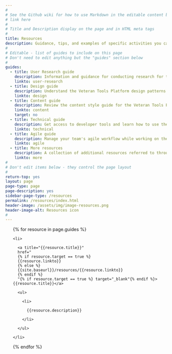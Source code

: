```yaml
---
#
# See the Github wiki for how to use Markdown in the editable content below:
# link here
#
# Title and Description display on the page and in HTML meta tags
#
title: Resources
description: Guidance, tips, and examples of specific activities you can use throughout the Digital Delivery lifecycle.
#
# Editable - list of guides to include on this page
# Don't need to edit anything but the "guides" section below
#
guides:
  - title: User Research guide
    description: Information and guidance for conducting research for the Veteran Tools Platform.
    linkto: user-research
  - title: Design guide
    description: Understand the Veteran Tools Platform design patterns and design guidelines, and download the design tools.
    linkto: design
  - title: Content guide
    description: Review the content style guide for the Veteran Tools Platform.
    linkto: content
    target: no
  - title: Technical guide
    description: Get access to developer tools and learn how to use them.
    linkto: technical
  - title: Agile guide
    description: Manage your team's agile workflow while working on the Veteran Tools Platform.
    linkto: agile
  - title: More resources
    description: A collection of additional resources referred to throughout the <i>Digital Delivery Guide</i>.
    linkto: more
#
# Don't edit items below - they control the page layout
#
return-top: yes
layout: page
page-type: page
page-description: yes
sidebar-page-type: /resources
permalink: /resources/index.html
header-image: /assets/img/image-resources.png
header-image-alt: Resources icon
#
---
```


<div class="list-files resources-index">

  <ul>

{% for resource in page.guides %}

    <li>

      <a title="{{resource.title}}"
      href="
      {% if resource.target == true %}
      {{resource.linkto}}
      {% else %}
      {{site.baseurl}}/resources/{{resource.linkto}}
      {% endif %}
      "{% if resource.target == true %} target="_blank"{% endif %}>{{resource.title}}</a>

      <ul>

        <li>

          {{resource.description}}

        </li>

      </ul>

    </li>

{% endfor %}

  </ul>

</div>
